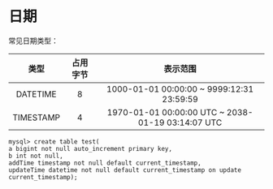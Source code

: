 # 日期

常见日期类型：


|类型|占用字节|表示范围|
|:--:|:-----:|:-----:|
|DATETIME|8|1000-01-01 00:00:00 ~ 9999:12:31 23:59:59|
|TIMESTAMP|4|1970-01-01 00:00:00 UTC ~ 2038-01-19 03:14:07 UTC|

```
mysql> create table test(
a bigint not null auto_increment primary key, 
b int not null, 
addTime timestamp not null default current_timestamp, 
updateTime datetime not null default current_timestamp on update current_timestamp);
```


